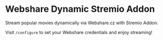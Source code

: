 # Webshare Dynamic Stremio Addon

Stream popular movies dynamically via Webshare.cz with Stremio Addon.

Visit `/configure` to set your Webshare credentials and enjoy streaming!